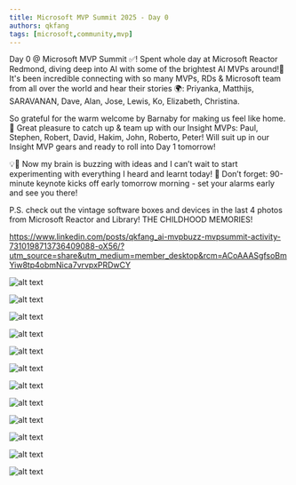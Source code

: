 ```yaml
---
title: Microsoft MVP Summit 2025 - Day 0
authors: qkfang
tags: [microsoft,community,mvp]
---
```



Day 0 @ Microsoft MVP Summit ✅! Spent whole day at Microsoft Reactor Redmond, diving deep into AI with some of the brightest AI MVPs around!🌟 It's been incredible connecting with so many MVPs, RDs & Microsoft team from all over the world and hear their stories 🌍: Priyanka, Matthijs, SARAVANAN, Dave, Alan, Jose, Lewis, Ko, Elizabeth, Christina.

So grateful for the warm welcome by Barnaby for making us feel like home. 🙌 Great pleasure to catch up & team up with our Insight MVPs: Paul, Stephen, Robert, David, Hakim, John, Roberto, Peter! Will suit up in our Insight MVP gears and ready to roll into Day 1 tomorrow!

💡🧠 Now my brain is buzzing with ideas and I can’t wait to start experimenting with everything I heard and learnt today! 🚨 Don’t forget: 90-minute keynote kicks off early tomorrow morning - set your alarms early and see you there!

P.S. check out the vintage software boxes and devices in the last 4 photos from Microsoft Reactor and Library! THE CHILDHOOD MEMORIES!



https://www.linkedin.com/posts/qkfang_ai-mvpbuzz-mvpsummit-activity-7310198713736409088-oX56/?utm_source=share&utm_medium=member_desktop&rcm=ACoAAASgfsoBmYiw8tp4obmNica7vrvpxPRDwCY

![alt text](images\2025-03-24-microsoft-mvp-summit-2025-day-0-1.jpg)

![alt text](images\2025-03-24-microsoft-mvp-summit-2025-day-0-2.jpg)

![alt text](images\2025-03-24-microsoft-mvp-summit-2025-day-0-3.jpg)

![alt text](images\2025-03-24-microsoft-mvp-summit-2025-day-0-4.jpg)

![alt text](images\2025-03-24-microsoft-mvp-summit-2025-day-0-5.jpg)

![alt text](images\2025-03-24-microsoft-mvp-summit-2025-day-0-6.jpg)

![alt text](images\2025-03-24-microsoft-mvp-summit-2025-day-0-7.jpg)

![alt text](images\2025-03-24-microsoft-mvp-summit-2025-day-0-8.jpg)

![alt text](images\2025-03-24-microsoft-mvp-summit-2025-day-0-9.jpg)

![alt text](images\2025-03-24-microsoft-mvp-summit-2025-day-0-10.jpg)

![alt text](images\2025-03-24-microsoft-mvp-summit-2025-day-0-11.jpg)

![alt text](images\2025-03-24-microsoft-mvp-summit-2025-day-0-12.jpg)





